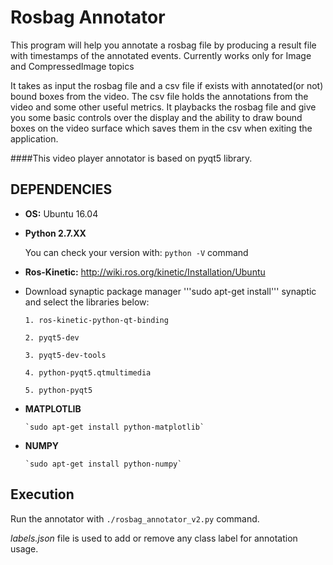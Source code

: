 # Rosbag Annotator
This program will help you annotate a rosbag file by producing a result file with timestamps of the annotated events.
Currently works only for Image and CompressedImage topics 

It takes as input the rosbag file and a csv file if exists with annotated(or not) bound boxes from the video.
The csv file holds the annotations from the video and some other useful metrics.
It playbacks the rosbag file and give you some basic controls over the display and the ability to draw bound
boxes on the video surface which saves them in the csv when exiting the application.

####This video player annotator is based on pyqt5 library.

## DEPENDENCIES
* **OS:** Ubuntu 16.04
* **Python 2.7.XX**

    You can check your version with: `python -V` command


* **Ros-Kinetic:** http://wiki.ros.org/kinetic/Installation/Ubuntu
* Download synaptic package manager '''sudo apt-get install''' synaptic and select the libraries below:

      1. ros-kinetic-python-qt-binding

      2. pyqt5-dev

      3. pyqt5-dev-tools
      
      4. python-pyqt5.qtmultimedia

      5. python-pyqt5

* **MATPLOTLIB**

      `sudo apt-get install python-matplotlib`
  
* **NUMPY**

      `sudo apt-get install python-numpy`

## Execution

Run the annotator with `./rosbag_annotator_v2.py` command.

_labels.json_ file is used to add or remove any class label for annotation usage.

